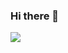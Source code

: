 <h3> Hi there 👋</h3>

<img src="https://img.shields.io/badge/Android-3DDC84?style=flat-square&logo=Android&logoColor=white"/>

